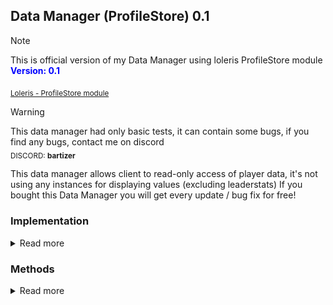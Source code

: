 ## Data Manager (ProfileStore) **0.1**

> [!NOTE]
> This is official version of my Data Manager using loleris ProfileStore module <br>
> <strong><span style="color: blue;">Version: 0.1</span></strong>

<sub>[Loleris - ProfileStore module](https://devforum.roblox.com/t/profilestore-save-your-player-data-easy-datastore-module/3190543/1)</sub>

> [!WARNING]
> This data manager had only basic tests, it can contain some bugs, if you find any bugs, contact me on discord <br>
> <sub>DISCORD: **bartizer**</sub>

This data manager allows client to read-only access of player data, it's not using any instances for displaying values (excluding leaderstats)
If you bought this Data Manager you will get every update / bug fix for free!

### Implementation
<details>
  <summary>Read more</summary>

  #### How to implement data manager?
  Create in ServerScriptService script, and copy-paste script below

  ```lua
  -- (Server Side Script)
  local DataManager = require(game.ServerScriptService.DataManager) -- path to mine data manager
  DataManager.init() -- initialize it so everything get loaded
  ```

  ### How to reset / change global data key?
  Click on the data manager script, and scroll to the attributes properties, there you will find these variables:
  ![example](images/example_1.jpg) <br>
  [Custom_Studio_Data] will make that studio data and live server data will always be different. <br>
  [Data_Key] will change both, live servers and studio datas. <br>
  [Studio_Version] will change only studio data (only if Custom_Studio_Data is checked) <br>
  [Debug] if checked then every time a value in player changes it will print player profile (useful for debugging only)
  

</details>

### Methods
<details>
  <summary>Read more</summary>

  ```luau
  DataManager:GetProfile(player) -- [player profile]
  ```
  ```luau
  DataManager:GetReplica(player) -- [player replica]
  ```
  ```luau
  DataManager:GetData(player) -- [player profile.Data]
  ```
  ```luau
  DataManager:GetValue(player : Player, path : string) -- [(number | string | boolean)?]
  ```
  ```luau
  DataManager:SetValue(player : Player, path : string, newValue : (string | number | boolean | {any?})?) -- 
  ```
  ```luau
  DataManager:AddValue(player : Player, path : string, addValue : (number | {any?})?) -- 
  ```
  ```luau
  DataManager:SubValue(player : Player, path : string, addValue : (number | {any?})?) -- 
  ```
  ```luau
  DataManager:ResetData(userId : number) -- [boolean]
  ```
  ```luau
  DataManager:Leaderstats(player : Player) -- 
  ```
  ```luau
  DataManager:GetBackup(userId : number, sort_direction : Enum.SortDirection?, min_date : DateTime?, max_date : DateTime?) 
  -- [profile]
  ```
  ```luau
  DataManager:LoadBackup(backupProfile : profile) -- [boolean]
  ```
  ```luau
  DataManager:MessageAsync(userId : number, message : {any?}) -- [boolean]
  ```
  
  
</details>
